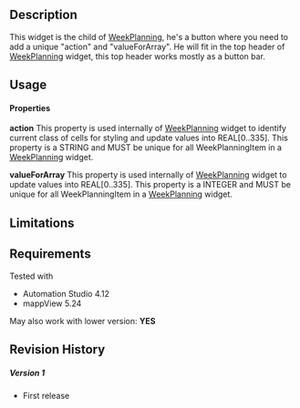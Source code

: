 ## Description
This widget is the child of [WeekPlanning](./widgets_week_planning.md), he's a button where you need to add a unique "action" and "valueForArray".
He will fit in the top header of [WeekPlanning](./widgets_week_planning.md) widget, this top header works mostly as a button bar.

## Usage

#### Properties

**action**
This property is used internally of [WeekPlanning](./widgets_week_planning.md) widget to identify current class of cells for styling and update values into REAL[0..335].
This property is a STRING and MUST be unique for all WeekPlanningItem in a [WeekPlanning](./widgets_week_planning.md) widget.

**valueForArray**
This property is used internally of [WeekPlanning](./widgets_week_planning.md) widget to update values into REAL[0..335].
This property is a INTEGER and MUST be unique for all WeekPlanningItem in a [WeekPlanning](./widgets_week_planning.md) widget.

## Limitations

## Requirements

Tested with

* Automation Studio 4.12
* mappView 5.24

May also work with lower version: **YES**

## Revision History

##### Version 1
- First release



